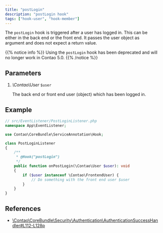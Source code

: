```yaml
---
title: "postLogin"
description: "postLogin hook"
tags: ["hook-user", "hook-member"]
---
```



The `postLogin` hook is triggered after a user has logged in. This can 
be either in the back end or the front end. It passes the user object 
as argument and does not expect a return value.

{{% notice info %}}
Using the `postLogin` hook has been deprecated and will no longer work in Contao 5.0.
{{% /notice %}}


## Parameters

1. *\Contao\User* `$user`

    The back end or front end user (object) which has been logged in.


## Example

```php
// src/EventListener/PostLoginListener.php
namespace App\EventListener;

use Contao\CoreBundle\ServiceAnnotation\Hook;

class PostLoginListener
{
    /**
     * @Hook("postLogin")
     */
    public function onPostLogin(\Contao\User $user): void
    {
        if ($user instanceof \Contao\FrontendUser) {
            // Do something with the front end user $user  
        }
    }
}
```


## References

* [\Contao\CoreBundle\Security\Authentication\AuthenticationSuccessHandler#L112-L128p](https://github.com/contao/contao/blob/4.7.6/core-bundle/src/Security/Authentication/AuthenticationSuccessHandler.php#L112-L128)
